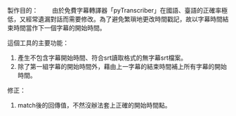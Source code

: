 製作目的：
　　由於免費字幕轉譯器「pyTranscriber」在國語、臺語的正確率極低，又經常遺漏對話而需要修改。為了避免繁瑣地更改時間戳記，故以字幕時間結束時間當作下一個字幕的開始時間。

這個工具的主要功能：
1. 產生不包含字幕開始時間、符合srt讀取格式的無字幕srt檔案。
2. 除了第一組字幕的開始時間外，藉由上一字幕的結束時間補上所有字幕的開始時間。

修正：
1. match後的回傳值，不然沒辦法套上正確的開始時間點。
